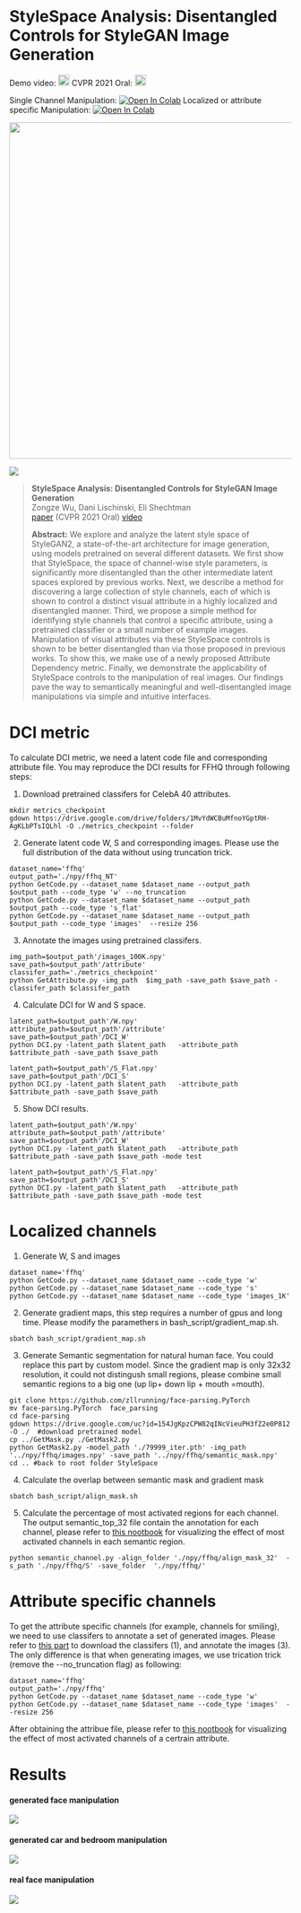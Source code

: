 # StyleSpace Analysis: Disentangled Controls for StyleGAN Image Generation 

Demo video: <a href="https://youtu.be/U7qRotRGr1w"><img src="https://img.shields.io/badge/-YouTube-red?&style=for-the-badge&logo=youtube&logoColor=white" height=20></a>
CVPR 2021 Oral: <a href="https://arxiv.org/abs/2011.12799"><img src="https://upload.wikimedia.org/wikipedia/commons/a/a8/ArXiv_web.svg" height=20></a>

Single Channel Manipulation: [![Open In Colab](https://colab.research.google.com/assets/colab-badge.svg)](https://github.com/betterze/StyleSpace/blob/main/StyleSpace_single.ipynb)
Localized or attribute specific Manipulation: [![Open In Colab](https://colab.research.google.com/assets/colab-badge.svg)](https://github.com/betterze/StyleSpace/blob/main/StyleSpace_advance.ipynb)


<p align="center">
  <a href="https://youtu.be/U7qRotRGr1w"><img src='https://github.com/betterze/StyleSpace/blob/main/imgs/stylespace_short.gif' width=600 ></a>
</p>

![](imgs/disentanglement.png)

> **StyleSpace Analysis: Disentangled Controls for StyleGAN Image Generation**<br>
Zongze Wu, Dani Lischinski, Eli Shechtman <br>
> [paper](https://arxiv.org/abs/2011.12799) (CVPR 2021 Oral) 
> [video](https://youtu.be/U7qRotRGr1w)
>
>**Abstract:** We explore and analyze the latent style space of StyleGAN2, a state-of-the-art architecture for image generation, using models pretrained on several different datasets. We first show that StyleSpace, the space of channel-wise style parameters, is significantly more disentangled than the other intermediate latent spaces explored by previous works. Next, we describe a method for discovering a large collection of style channels, each of which is shown to control a distinct visual attribute in a highly localized and disentangled manner. Third, we propose a simple method for identifying style channels that control a specific attribute, using a pretrained classifier or a small number of example images. Manipulation of visual attributes via these StyleSpace controls is shown to be better disentangled than via those proposed in previous works. To show this, we make use of a newly proposed Attribute Dependency metric. Finally, we demonstrate the applicability of StyleSpace controls to the manipulation of real images. Our findings pave the way to semantically meaningful and well-disentangled image manipulations via simple and intuitive interfaces.


# DCI metric

To calculate DCI metric, we need a latent code file and corresponding attribute file. You may reproduce the DCI results for FFHQ through following steps:

1. Download pretrained classifers for CelebA 40 attributes.
```
mkdir metrics_checkpoint
gdown https://drive.google.com/drive/folders/1MvYdWCBuMfnoYGptRH-AgKLbPTsIQLhl -O ./metrics_checkpoint --folder
```
2. Generate latent code W, S and corresponding images. Please use the full distribution of the data without using truncation trick.
```
dataset_name='ffhq' 
output_path='./npy/ffhq_NT'
python GetCode.py --dataset_name $dataset_name --output_path $output_path --code_type 'w' --no_truncation
python GetCode.py --dataset_name $dataset_name --output_path $output_path --code_type 's_flat' 
python GetCode.py --dataset_name $dataset_name --output_path $output_path --code_type 'images'  --resize 256
```
3. Annotate the images using pretrained classifers.
```
img_path=$output_path'/images_100K.npy'
save_path=$output_path'/attribute'
classifer_path='./metrics_checkpoint'
python GetAttribute.py -img_path  $img_path -save_path $save_path -classifer_path $classifer_path
```
4. Calculate DCI for W and S space. 
```
latent_path=$output_path'/W.npy'
attribute_path=$output_path'/attribute'
save_path=$output_path'/DCI_W'
python DCI.py -latent_path $latent_path   -attribute_path $attribute_path -save_path $save_path

latent_path=$output_path'/S_Flat.npy'
save_path=$output_path'/DCI_S'
python DCI.py -latent_path $latent_path   -attribute_path $attribute_path -save_path $save_path
```
5. Show DCI results. 
```
latent_path=$output_path'/W.npy'
attribute_path=$output_path'/attribute'
save_path=$output_path'/DCI_W'
python DCI.py -latent_path $latent_path   -attribute_path $attribute_path -save_path $save_path -mode test

latent_path=$output_path'/S_Flat.npy'
save_path=$output_path'/DCI_S'
python DCI.py -latent_path $latent_path   -attribute_path $attribute_path -save_path $save_path -mode test
```

# Localized channels
1. Generate W, S and images 
```
dataset_name='ffhq'
python GetCode.py --dataset_name $dataset_name --code_type 'w'
python GetCode.py --dataset_name $dataset_name --code_type 's'
python GetCode.py --dataset_name $dataset_name --code_type 'images_1K'
```

2. Generate gradient maps, this step requires a number of gpus and long time. Please modify the paramethers in bash_script/gradient_map.sh.
```
sbatch bash_script/gradient_map.sh
```

3. Generate Semantic segmentation for natural human face. You could replace this part by custom model. Since the gradient map is only 32x32 resolution, it could not distingush small regions, please combine small semantic regions to a big one (up lip+ down lip + mouth =mouth).
```
git clone https://github.com/zllrunning/face-parsing.PyTorch
mv face-parsing.PyTorch  face_parsing
cd face-parsing
gdown https://drive.google.com/uc?id=154JgKpzCPW82qINcVieuPH3fZ2e0P812 -O ./  #download pretrained model 
cp ../GetMask.py ./GetMask2.py
python GetMask2.py -model_path './79999_iter.pth' -img_path '../npy/ffhq/images.npy' -save_path '../npy/ffhq/semantic_mask.npy'
cd .. #back to root folder StyleSpace
```

4. Calculate the overlap between semantic mask and gradient mask
```
sbatch bash_script/align_mask.sh
```

5. Calculate the percentage of most activated regions for each channel. The output semantic_top_32 file contain the annotation for each channel, please refer to [this nootbook](https://github.com/betterze/StyleSpace/blob/main/StyleSpace_advance.ipynb) for visualizing the effect of most activated channels in each semantic region. 
```
python semantic_channel.py -align_folder './npy/ffhq/align_mask_32'  -s_path './npy/ffhq/S' -save_folder  './npy/ffhq/' 
```

# Attribute specific channels

To get the attribute specific channels (for example, channels for smiling), we need to use classifers to annotate a set of generated images. Please refer to [this part](https://github.com/betterze/StyleSpace#dci-metric) to download the classifers (1), and annotate the images (3). The only difference is that when generating images, we use trication trick (remove the  --no_truncation flag) as following:

```
dataset_name='ffhq' 
output_path='./npy/ffhq'
python GetCode.py --dataset_name $dataset_name --code_type 'w' 
python GetCode.py --dataset_name $dataset_name --code_type 'images'  --resize 256
```

After obtaining the attribue file, please refer to [this nootbook](https://github.com/betterze/StyleSpace/blob/main/StyleSpace_advance.ipynb) for visualizing the effect of most activated channels of a certrain attribute.




# Results
#### generated face manipulation
![](imgs/ffhq.png)

#### generated car and bedroom manipulation
![](imgs/car_bed.png)
#### real face manipulation
![](imgs/real.png)



